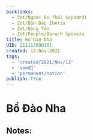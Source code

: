 ```yaml
---
backlinks:
  - Zet/Người Do Thái Sephardi
  - Zet/Bán Đảo Iberia
  - Zet/Dòng Tên
  - Zet/People/Baruch Spinoza
title: Bồ Đào Nha
UID: 211113090101
created: 13-Nov-2021
tags:
  - 'created/2021/Nov/13'
  - 'seed🥜'
  - 'permanent/nation'
publish: True
---
```

# Bồ Đào Nha

## Notes:
